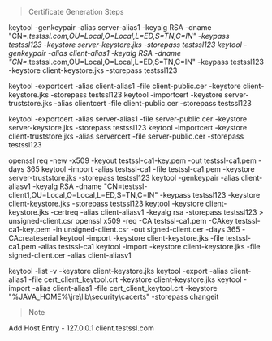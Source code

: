 >Certificate Generation Steps

keytool -genkeypair -alias server-alias1 -keyalg RSA -dname "CN=*.testssl.com,OU=Local,O=Local,L=ED,S=TN,C=IN" -keypass testssl123 -keystore server-keystore.jks -storepass testssl123
keytool -genkeypair -alias client-alias1 -keyalg RSA -dname "CN=*.testssl.com,OU=Local,O=Local,L=ED,S=TN,C=IN" -keypass testssl123 -keystore client-keystore.jks -storepass testssl123

keytool -exportcert -alias client-alias1 -file client-public.cer -keystore client-keystore.jks -storepass testssl123
keytool -importcert -keystore server-truststore.jks -alias clientcert -file client-public.cer -storepass testssl123

keytool -exportcert -alias server-alias1 -file server-public.cer -keystore server-keystore.jks -storepass testssl123
keytool -importcert -keystore client-truststore.jks -alias servercert -file server-public.cer -storepass testssl123


openssl req -new -x509 -keyout testssl-ca1-key.pem -out testssl-ca1.pem -days 365
keytool -import -alias testssl-ca1 -file testssl-ca1.pem -keystore server-truststore.jks -storepass testssl123
keytool -genkeypair -alias client-aliasv1 -keyalg RSA -dname "CN=testssl-client1,OU=Local,O=Local,L=ED,S=TN,C=IN" -keypass testssl123 -keystore client-keystore.jks -storepass testssl123
keytool -keystore client-keystore.jks -certreq -alias client-aliasv1 -keyalg rsa -storepass testssl123 > unsigned-client.csr
openssl x509 -req -CA testssl-ca1.pem -CAkey testssl-ca1-key.pem -in unsigned-client.csr -out signed-client.cer -days 365 -CAcreateserial
keytool -import -keystore client-keystore.jks -file testssl-ca1.pem -alias testssl-ca1 
keytool -import -keystore client-keystore.jks -file signed-client.cer -alias client-aliasv1

keytool -list -v -keystore client-keystore.jks
keytool -export -alias client-alias1 -file cert_client_keytool.crt -keystore client-keystore.jks
keytool -import -alias client-alias1 -file cert_client_keytool.crt  -keystore "%JAVA_HOME%\jre\lib\security\cacerts" -storepass changeit

>Note

Add Host Entry - 127.0.0.1 client.testssl.com
